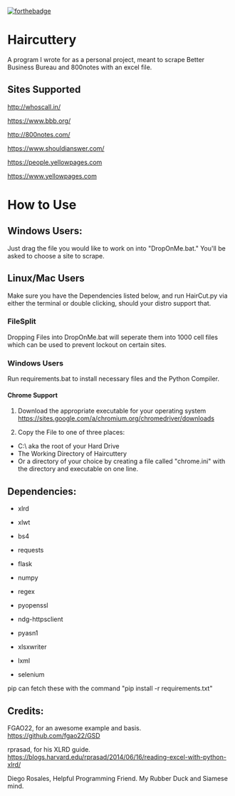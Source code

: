 [![forthebadge](http://forthebadge.com/images/badges/compatibility-betamax.svg)](http://forthebadge.com)

# Haircuttery

A program I wrote for as a personal project, meant to scrape Better Business Bureau and 800notes with an excel file.

## Sites Supported

http://whoscall.in/

https://www.bbb.org/

http://800notes.com/

https://www.shouldianswer.com/

https://people.yellowpages.com

https://www.yellowpages.com

# How to Use

## Windows Users:

Just drag the file you would like to work on into "DropOnMe.bat." You'll be asked to choose a site to scrape.

## Linux/Mac Users

Make sure you have the Dependencies listed below, and run HairCut.py via either the terminal or double clicking, should your distro support that.

### FileSplit

Dropping Files into DropOnMe.bat will seperate them into 1000 cell files which can be used to prevent lockout on certain sites.

### Windows Users

Run requirements.bat to install necessary files and the Python Compiler.

#### Chrome Support

1. Download the appropriate executable for your operating system <https://sites.google.com/a/chromium.org/chromedriver/downloads>

2. Copy the File to one of three places:

  - C:\ aka the root of your Hard Drive
  - The Working Directory of Haircuttery
  - Or a directory of your choice by creating a file called "chrome.ini" with the directory and executable on one line.

## Dependencies:

- xlrd

- xlwt

- bs4

- requests

- flask

- numpy

- regex

- pyopenssl

- ndg-httpsclient

- pyasn1

- xlsxwriter

- lxml

- selenium

pip can fetch these with the command "pip install -r requirements.txt"

## Credits:

FGAO22, for an awesome example and basis. <https://github.com/fgao22/GSD>

rprasad, for his XLRD guide. <https://blogs.harvard.edu/rprasad/2014/06/16/reading-excel-with-python-xlrd/>

Diego Rosales, Helpful Programming Friend. My Rubber Duck and Siamese mind.
